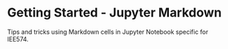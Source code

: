# Getting Started - Jupyter Markdown
 Tips and tricks using Markdown cells in Jupyter Notebook specific for IEE574.
